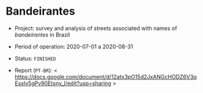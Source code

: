 # Bandeirantes

* Project: survey and analysis of streets associated with names of _bandeirantes_ in Brazil

* Period of operation: 2020-07-01 a 2020-08-31

* Status: `FINISHED`

* Report (`PT-BR`): < https://docs.google.com/document/d/12atx3pO15d2JxANGcHODZ6V3qEsxlv5gPv90Etxny_I/edit?usp=sharing >
